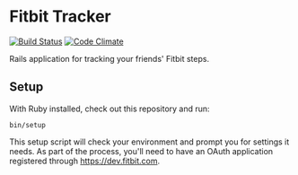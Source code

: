 # Fitbit Tracker

[![Build Status](https://travis-ci.org/Aupajo/fitbit-tracker.svg?branch=master)](https://travis-ci.org/Aupajo/fitbit-tracker) [![Code Climate](https://codeclimate.com/github/Aupajo/fitbit-tracker/badges/gpa.svg)](https://codeclimate.com/github/Aupajo/fitbit-tracker)

Rails application for tracking your friends' Fitbit steps.

## Setup

With Ruby installed, check out this repository and run:

    bin/setup

This setup script will check your environment and prompt you for settings it needs. As part of the process, you'll need to have an OAuth application registered through https://dev.fitbit.com.
